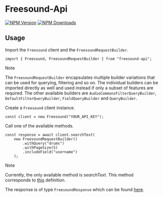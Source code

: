 
# Freesound-Api

[![NPM Version](https://img.shields.io/npm/v/freesound-api)](https://www.npmjs.com/package/freesound-api) [![NPM Downloads](https://img.shields.io/npm/d18m/freesound-api)](https://www.npmjs.com/package/freesound-api)

## Usage

Import the `Freesound` client and the `FreesoundRequestBuilder`.

    import { Freesound, FreesoundRequestBuilder } from "freesound-api";

> [!NOTE]
> The `FreesoundRequestBuilder` encapsulates multiple builder variations that can be used for querying, filtering and so on. The individual builders can be imported directly as well and used instead if only a subset of features are required. The other available builders are `AudioCommonsFilterQueryBuilder`, `DefaultFilterQueryBuilder`, `FieldQueryBuilder` and `QueryBuilder`.

Create a `Freesound` client instance.

    const client = new Freesound("YOUR_API_KEY");

Call one of the available methods.

    const response = await client.searchText(
        new FreesoundRequestBuilder()
            .withQuery("drums")
            .withPageSize(5)
            .includeField("username")
        );

> [!NOTE]
> Currently, the only available method is *searchText*. This method corresponds to [this](https://freesound.org/docs/api/resources_apiv2.html#search-resources) definition. 

The response is of type `FreesoundResponse` which can be found [here](./types/freesound-response.ts). 